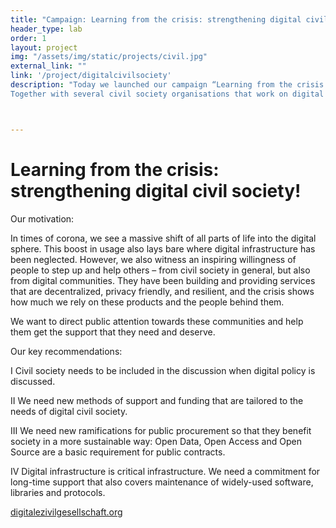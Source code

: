```yaml
---
title: "Campaign: Learning from the crisis: strengthening digital civil society!"
header_type: lab
order: 1
layout: project
img: "/assets/img/static/projects/civil.jpg"
external_link: ""
link: '/project/digitalcivilsociety'
description: "Today we launched our campaign “Learning from the crisis: strengthening digital civil society!” 
Together with several civil society organisations that work on digital issues, we formulated a number of recommendations for German politics – or any politician, really."



---
```

<h1>Learning from the crisis: strengthening digital civil society!</h1>
<p>
<p>Our motivation:</p>
<p>In times of corona, we see a massive shift of all parts of life into the digital sphere. This boost in usage also lays bare where digital infrastructure has been neglected. However, we also witness an inspiring willingness of people to step up and help others – from civil society in general, but also from digital communities. They have been building and providing services that are decentralized, privacy friendly, and resilient, and the crisis shows how much we rely on these products and the people behind them. 
</p>

<p>
We want to direct public attention towards these communities and help them get the support that they need and deserve. 
</p>

<p>
<p>Our key recommendations:</p>
<p>I Civil society needs to be included in the discussion when digital policy is discussed.</p>
<p>II We need new methods of support and funding that are tailored to the needs of digital civil society.</p>
<p>III We need new ramifications for public procurement so that they benefit society in a more sustainable way: Open Data, Open Access and Open Source are a basic requirement for public contracts.</p>
<p>IV Digital infrastructure is critical infrastructure. We need a commitment for long-time support that also covers maintenance of widely-used software, libraries and protocols.</p>
 
</p>


<p><a href="https://digitalezivilgesellschaft.org/">digitalezivilgesellschaft.org</a></p>




